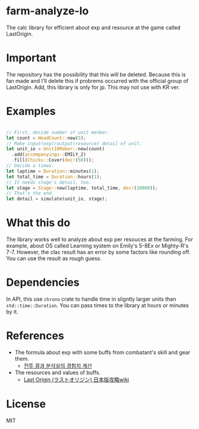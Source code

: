 # farm-analyze-lo

The calc library for efficient about exp and resource at the game called LastOrigin.

# Important

The repository has the possibility that this will be deleted.
Because this is fan made and I'll delete this if probrems occurred with the official group of LastOrigin.
Add, this library is only for jp. This may not use with KR ver.

# Examples

```rust

// First, decide number of unit menber.
let count = HeadCount::new(5);
// Make input(exp)/output(resource) detail of unit.
let unit_io = UnitIOMaker::new(count)
  .add(accompanyings::EMILY_2)
  .fill(Chicks::Cover(dec!(50)));
// Decide a times.
let laptime = Duration::minutes(1);
let total_time = Duration::hours(1);
// It needs stage's detail, too.
let stage = Stage::new(laptime, total_time, dec!(10000));
// That's the end.
let detail = simulate(unit_io, stage);

```

# What this do

The library works well to analyze about exp per resouces at the farming.
For example, about OS called Learning system on Emily's 5-8Ex or Mighty-R's 7-7.
However, the clac result has an error by some factors like rounding off.
You can use the result as rough guess.

# Dependencies

In API, this use `chrono` crate to handle time in sligntly larger units than `std::time::Duration`.
You can pass times to the library at hours or minutes by it.

# References

* The formula about exp with some buffs from combatant's skill and gear them.
  * [전투 결과 분석실의 경험치 계산](https://arca.live/b/breaking/6491839)
* The resources and values of buffs.
  * [Last Origin (ラストオリジン) 日本版攻略wiki](https://arca.live/b/breaking/6491839)

# License

MIT
